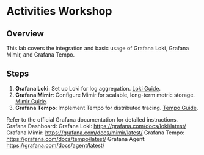 # Activities Workshop

## Overview
This lab covers the integration and basic usage of Grafana Loki, Grafana Mimir, and Grafana Tempo.

## Steps

1. **Grafana Loki**: Set up Loki for log aggregation. [Loki Guide](loki/README.md).
2. **Grafana Mimir**: Configure Mimir for scalable, long-term metric storage. [Mimir Guide](mimir/README.md).
3. **Grafana Tempo**: Implement Tempo for distributed tracing. [Tempo Guide](tempo/README.md).

Refer to the official Grafana documentation for detailed instructions.
Grafana Dashboard:
Grafana Loki: https://grafana.com/docs/loki/latest/
Grafana Mimir: https://grafana.com/docs/mimir/latest/ 
Grafana Tempo: https://grafana.com/docs/tempo/latest/ 
Grafana Agent: https://grafana.com/docs/agent/latest/
